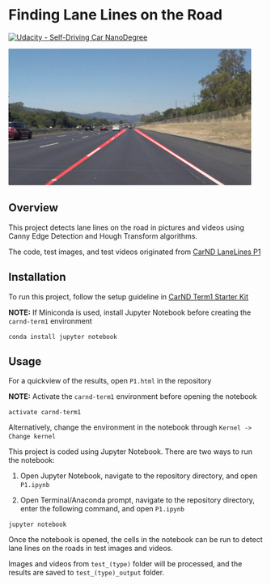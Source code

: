 # **Finding Lane Lines on the Road** 
[![Udacity - Self-Driving Car NanoDegree](https://s3.amazonaws.com/udacity-sdc/github/shield-carnd.svg)](http://www.udacity.com/drive)

<img src="examples/laneLines_thirdPass.jpg" width="480" alt="Combined Image" />

Overview
---

This project detects lane lines on the road in pictures and videos using Canny Edge Detection and Hough Transform algorithms.
 
The code, test images, and test videos originated from [CarND LaneLines P1](https://github.com/udacity/CarND-LaneLines-P1)

Installation
---

To run this project, follow the setup guideline in [CarND Term1 Starter Kit](https://github.com/udacity/CarND-Term1-Starter-Kit/blob/master/README.md)

**NOTE:** If Miniconda is used, install Jupyter Notebook before creating the `carnd-term1` environment

```
conda install jupyter notebook
```

Usage
---

For a quickview of the results, open `P1.html` in the repository

**NOTE:** Activate the `carnd-term1` environment before opening the notebook

```
activate carnd-term1
```

Alternatively, change the environment in the notebook through `Kernel -> Change kernel`

This project is coded using Jupyter Notebook. There are two ways to run the notebook:

1. Open Jupyter Notebook, navigate to the repository directory, and open `P1.ipynb`

2. Open Terminal/Anaconda prompt, navigate to the repository directory, enter the following command, and open `P1.ipynb`

```
jupyter notebook
```

Once the notebook is opened, the cells in the notebook can be run to detect lane lines on the roads in test images and videos.

Images and videos from `test_(type)` folder will be processed, and the results are saved to `test_(type)_output` folder.